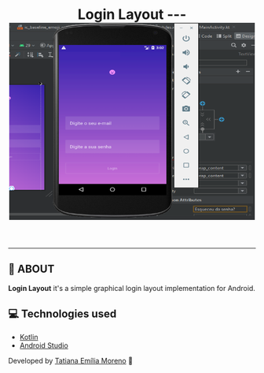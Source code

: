 <h1 align="center">
 Login Layout
 ---
  </br>

<img src="https://github.com/tatmorenno/Login-Layout/blob/master/app/img/login%20app.png" width="500" height="400"/>
</h1>

</br>

---
## 📲 ABOUT

**Login Layout** it's a simple graphical login layout implementation for Android.

## 💻 Technologies used

- [Kotlin](https://kotlinlang.org/)
- [Android Studio](https://developer.android.com/studio)

Developed by [Tatiana Emília Moreno](https://www.linkedin.com/in/tatmorenno/) 🤩
